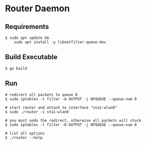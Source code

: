 # Router Daemon
## Requirements
```
$ sudo apt update &&
    sudo apt install -y libnetfilter-queue-dev
```

## Build Executable
```
$ go build
```

## Run
```
# redirect all packets to queue 0
$ sudo iptables -t filter -A OUTPUT -j NFQUEUE --queue-num 0

# start router and attach to interface "sta1-wlan0"
$ sudo ./router -i sta1-wlan0

# you must undo the redirect, otherwise all packets will stuck
$ sudo iptables -t filter -D OUTPUT -j NFQUEUE --queue-num 0

# list all options
$ ./router --help
```